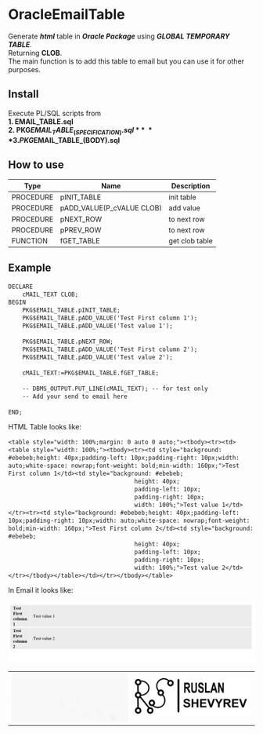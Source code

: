 # OracleEmailTable

Generate ***html*** table in ***Oracle Package*** using ***GLOBAL TEMPORARY TABLE***.\
Returning **CLOB**.\
The main function is to add this table to email but you can use it for other purposes.

## Install

Execute PL/SQL scripts from\
**1. EMAIL_TABLE.sql**\
**2. PKG$EMAIL_TABLE_(SPECIFICATION).sql**\
**3. PKG$EMAIL_TABLE_(BODY).sql**

## How to use

| Type | Name  | Description |
| ------------- | ------------- | ------------- |
|PROCEDURE | pINIT_TABLE  | init table  |
|PROCEDURE | pADD_VALUE(P_cVALUE CLOB)  | add value  |
|PROCEDURE | pNEXT_ROW | to next row |
|PROCEDURE | pPREV_ROW | to next row |
|FUNCTION| fGET_TABLE | get clob table |

## Example

```
DECLARE 
	cMAIL_TEXT CLOB;
BEGIN
  	PKG$EMAIL_TABLE.pINIT_TABLE;	
	PKG$EMAIL_TABLE.pADD_VALUE('Test First column 1');
	PKG$EMAIL_TABLE.pADD_VALUE('Test value 1');
	
	PKG$EMAIL_TABLE.pNEXT_ROW;
	PKG$EMAIL_TABLE.pADD_VALUE('Test First column 2');
	PKG$EMAIL_TABLE.pADD_VALUE('Test value 2');
								
	cMAIL_TEXT:=PKG$EMAIL_TABLE.fGET_TABLE;

	-- DBMS_OUTPUT.PUT_LINE(cMAIL_TEXT); -- for test only
	-- Add your send to email here
	
END;
```

HTML Table looks like:

```
<table style="width: 100%;margin: 0 auto 0 auto;"><tbody><tr><td><table style="width: 100%;"><tbody><tr><td style="background: #ebebeb;height: 40px;padding-left: 10px;padding-right: 10px;width: auto;white-space: nowrap;font-weight: bold;min-width: 160px;">Test First column 1</td><td style="background: #ebebeb;
                        			height: 40px;
                        			padding-left: 10px;
                        			padding-right: 10px;
                        			width: 100%;">Test value 1</td></tr><tr><td style="background: #ebebeb;height: 40px;padding-left: 10px;padding-right: 10px;width: auto;white-space: nowrap;font-weight: bold;min-width: 160px;">Test First column 2</td><td style="background: #ebebeb;
                        			height: 40px;
                        			padding-left: 10px;
                        			padding-right: 10px;
                        			width: 100%;">Test value 2</td></tr></tbody></table></td></tr></tbody></table>

```

In Email it looks like:

<p align="center">
  <img src="https://github.com/Ruslan-Shevyrev/MediaFilesToGitHub/blob/master/OracleEmailTabel/media/OracleEmailTabel1.png" width="1000" title="Table Example">
</p>

<table>
  <tr>
    <td valign="center" width="49%"><img src="https://github.com/Ruslan-Shevyrev/Ruslan-Shevyrev/blob/main/logoRS/logo_mini.gif" title="logo"></td>
    <td valign="center" width="49%"><img src="https://github.com/Ruslan-Shevyrev/Ruslan-Shevyrev/blob/main/logoRS/logoRS_FULL.png" title="RuslanShevyrev"></td>
  </tr>
</table>